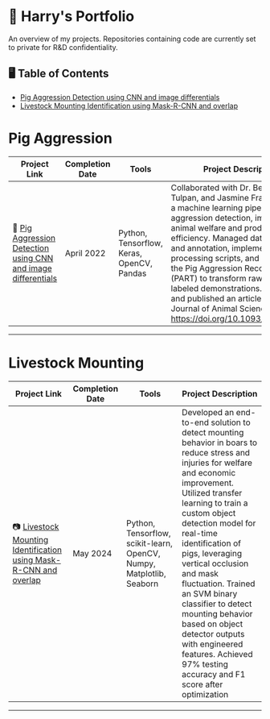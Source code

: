 # 🧠 Harry's Portfolio

An overview of my projects. Repositories containing code are currently set to private for R&D confidentiality.

## 🖥️ Table of Contents
- [Pig Aggression Detection using CNN and image differentials](#pig-aggression)
- [Livestock Mounting Identification using Mask-R-CNN and overlap](#livestock-mounting)

# Pig Aggression

| Project Link | Completion Date | Tools | Project Description | 
|---|---|---|---|
| 🐖 [Pig Aggression Detection using CNN and image differentials](https://github.com/HarryAricibasi/HarryAricibasi/blob/c69f29dae24d99f86a66b4a96ff73c3cbac2549a/showcases/PigAggression.md) | April 2022 | Python, Tensorflow, Keras, OpenCV, Pandas | Collaborated with Dr. Bergeron, Dr. Tulpan, and Jasmine Fraser to build a machine learning pipeline for pig aggression detection, improving animal welfare and production efficiency. Managed data collection and annotation, implemented video processing scripts, and developed the Pig Aggression Recognition Tool (PART) to transform raw videos into labeled demonstrations. Co-wrote and published an article in the Journal of Animal Science: https://doi.org/10.1093/jas/skad347 |

***

# Livestock Mounting

| Project Link | Completion Date | Tools | Project Description | 
|---|---|---|---|
| 📷 [Livestock Mounting Identification using Mask-R-CNN and overlap](https://github.com/HarryAricibasi/HarryAricibasi/blob/052cce8fd147df012bab60762a9173695e49db1f/showcases/LivestockMounting.md) | May 2024 | Python, Tensorflow, scikit-learn, OpenCV, Numpy, Matplotlib, Seaborn | Developed an end-to-end solution to detect mounting behavior in boars to reduce stress and injuries for welfare and economic improvement. Utilized transfer learning to train a custom object detection model for real-time identification of pigs, leveraging vertical occlusion and mask fluctuation. Trained an SVM binary classifier to detect mounting behavior based on object detector outputs with engineered features. Achieved 97% testing accuracy and F1 score after optimization|

***
